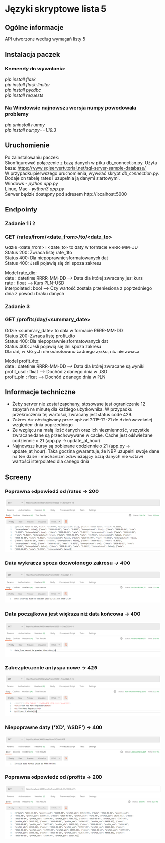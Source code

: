 # Języki skryptowe lista 5

## Ogólne informacje
API utworzone według wymagań listy 5

## Instalacja paczek

### Komendy do wywołania:
*pip install flask  
pip install flask-limiter  
pip install pyodbc  
pip install requests*

### Na Windowsie najnowsza wersja numpy powodowała problemy
*pip uninstall numpy  
pip install numpy==1.19.3*

## Uruchomienie
Po zainstalowaniu paczek:  
Skonfigurować połączenie z bazą danych w pliku db_connection.py. Użyta baza: https://www.sqlservertutorial.net/sql-server-sample-database/  
W przypadku pierwszego uruchomienia, wywołać skrypt *db_connection.py*. Dodaje on tabelę rates i uzupełnia ją danymi startowymi.  
Windows - *python app.py*  
Linux, Mac - *python3 app.py*  
Serwer będzie dostępny pod adresem http://localhost:5000

## Endpointy

### Zadanie 1 i 2
### GET /rates/from/<date_from>/to/<date_to>
Gdzie <date_from> i <date_to> to daty w formacie RRRR-MM-DD  
Status 200: Zwraca listę rate_dto  
Status 400: Dla niepoprawnie sformatowanych dat  
Status 400: Jeśli pojawią się dni spoza zakresu  

Model rate_dto:  
date : datetime RRRR-MM-DD     --> Data dla której zwracany jest kurs  
rate : float                   --> Kurs PLN-USD  
interpolated : bool            --> Czy wartość została przeniesiona z poprzedniego dnia z powodu braku danych  

### Zadanie 3
### GET /profits/day/<summary_date>
Gdzie <summary_date> to data w formacie RRRR-MM-DD  
Status 200: Zwraca listę profit_dto  
Status 400: Dla niepoprawnie sformatowanych dat  
Status 400: Jeśli pojawią się dni spoza zakresu  
Dla dni, w których nie odnotowano żadnego zysku, nic nie zwraca  

Model profit_dto:  
date : datetime RRRR-MM-DD -->      Data dla której zwracane są wyniki  
profit_usd : float         -->  Dochód z danego dnia w USD  
profit_pln : float         -->  Dochód z danego dnia w PLN  

## Informacje techniczne
* Żeby serwer nie został zapchany, stosowane jest ograniczenie 12 zapytań na minutę dla każdego użytkownika. W przypadku przekroczenia tej wartości, zwracany jest status code 429.
* Zakres dat obsługiwany przez api: od 2015-12-21 do dzień wcześniej względem dnia poprzedniego
* Ze względu na małą ilość danych oraz ich niezmienność, wszystkie zwracane dane są przechowywane w cache. Cache jest odświeżane codziennie o 21 (app.py -> update_at_hour)
* Najnowsze kursy są pobierane codziennie o 21 (app.py -> update_at_hour). Taka godzina gwarantuje, że NBP uzupełni swoje dane na ten dzień i mechanizm odświeżający bazę danych nie wstawi wartości interpolated dla danego dnia 

## Screeny

### Poprawna odpowiedź od /rates -> 200
![Alt text](req1.png)
### Data wykracza spoza dozwolonego zakresu -> 400
![Alt text](req2.png)
### Data początkowa jest większa niż data końcowa -> 400
![Alt text](req3.png)
### Zabezpieczenie antyspamowe -> 429
![Alt text](req4.png)
### Niepoprawne daty ('XD', 'ASDF') -> 400
![Alt text](req5.png)
### Poprawna odpowiedź od /profits -> 200
![Alt text](req6.png)